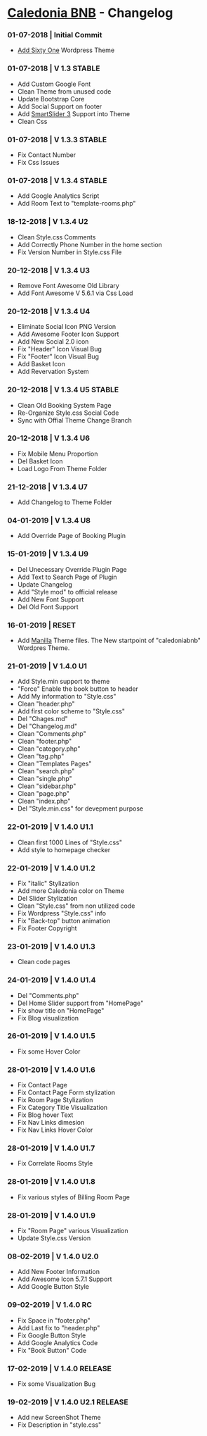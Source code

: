 # [Caledonia BNB](http://www.caledoniabnb.it) - Changelog

### 01-07-2018 | Initial Commit
- [Add Sixty One](https://www.cssigniter.com/themes/sixtyone/) Wordpress Theme

### 01-07-2018 | V 1.3 STABLE
- Add Custom Google Font
- Clean Theme from unused code
- Update Bootstrap Core
- Add Social Support on footer
- Add [SmartSlider 3](https://smartslider3.com/) Support into Theme
- Clean Css

### 01-07-2018 | V 1.3.3 STABLE
- Fix Contact Number
- Fix Css Issues

### 01-07-2018 | V 1.3.4 STABLE
- Add Google Analytics Script
- Add Room Text to "template-rooms.php"

### 18-12-2018 | V 1.3.4 U2
- Clean Style.css Comments
- Add Correctly Phone Number in the home section
- Fix Version Number in Style.css File

### 20-12-2018 | V 1.3.4 U3
- Remove Font Awesome Old Library
- Add Font Awesome V 5.6.1 via Css Load
  
### 20-12-2018 | V 1.3.4 U4
- Eliminate Social Icon PNG Version
- Add Awesome Footer Icon Support
- Add New Social 2.0 icon
- Fix "Header" Icon Visual Bug
- Fix "Footer" Icon Visual Bug
- Add Basket Icon
- Add Revervation System

### 20-12-2018 | V 1.3.4 U5 STABLE
- Clean Old Booking System Page
- Re-Organize Style.css Social Code
- Sync with Offial Theme Change Branch

### 20-12-2018 | V 1.3.4 U6
- Fix Mobile Menu Proportion
- Del Basket Icon
- Load Logo From Theme Folder

### 21-12-2018 | V 1.3.4 U7
- Add Changelog to Theme Folder

### 04-01-2019 | V 1.3.4 U8
- Add Override Page of Booking Plugin

### 15-01-2019 | V 1.3.4 U9
- Del Unecessary Override Plugin Page
- Add Text to Search Page of Plugin
- Update Changelog
- Add "Style mod" to official release
- Add New Font Support
- Del Old Font Support

### 16-01-2019 | **RESET**
- Add [Manilla](https://wphotelier.com/free-wordpress-hotel-theme/) Theme files. The New startpoint of "caledoniabnb" Wordpres Theme.

### 21-01-2019 | V 1.4.0 U1
- Add Style.min support to theme
- "Force" Enable the book button to header
- Add My information to "Style.css"
- Clean "header.php"
- Add first color scheme to "Style.css"
- Del "Chages.md"
- Del "Changelog.md"
- Clean "Comments.php"
- Clean "footer.php"
- Clean "category.php"
- Clean "tag.php"
- Clean "Templates Pages"
- Clean "search.php"
- Clean "single.php"
- Clean "sidebar.php"
- Clean "page.php"
- Clean "index.php"
- Del "Style.min.css" for devepment purpose
  
### 22-01-2019 | V 1.4.0 U1.1
- Clean first 1000 Lines of "Style.css"
- Add style to homepage checker

### 22-01-2019 | V 1.4.0 U1.2
- Fix "italic" Stylization
- Add more Caledonia color on Theme
- Del Slider Stylization
- Clean "Style.css" from non utilized code
- Fix Wordpress "Style.css" info
- Fix "Back-top" button animation
- Fix Footer Copyright

### 23-01-2019 | V 1.4.0 U1.3
- Clean code pages

### 24-01-2019 | V 1.4.0 U1.4
- Del "Comments.php"
- Del Home Slider support from "HomePage"
- Fix show title on "HomePage"
- Fix Blog visualization
  
### 26-01-2019 | V 1.4.0 U1.5
- Fix some Hover Color
  
### 28-01-2019 | V 1.4.0 U1.6
- Fix Contact Page
- Fix Contact Page Form stylization
- Fix Room Page Stylization
- Fix Category Title Visualization
- Fix Blog hover Text
- Fix Nav Links dimesion
- Fix Nav Links Hover Color

### 28-01-2019 | V 1.4.0 U1.7
- Fix Correlate Rooms Style
  
### 28-01-2019 | V 1.4.0 U1.8
- Fix various styles of Billing Room Page
  
### 28-01-2019 | V 1.4.0 U1.9
- Fix "Room Page" various Visualization
- Update Style.css Version

### 08-02-2019 | V 1.4.0 U2.0
- Add New Footer Information
- Add Awesome Icon 5.7.1 Support
- Add Google Button Style

### 09-02-2019 | V 1.4.0 **RC**
- Fix Space in "footer.php"
- Add Last fix to "header.php"
- Fix Google Button Style
- Add Google Analytics Code
- Fix "Book Button" Code

### 17-02-2019 | V 1.4.0 RELEASE
- Fix some Visualization Bug

### 19-02-2019 | V 1.4.0 U2.1 RELEASE
- Add new ScreenShot Theme
- Fix Description in "style.css"